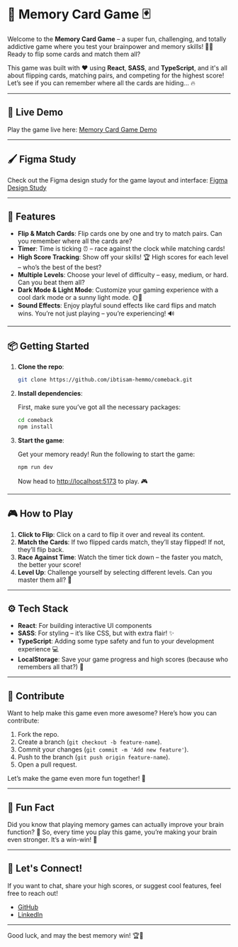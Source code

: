 
# 🧠 Memory Card Game 🃏

Welcome to the **Memory Card Game** – a super fun, challenging, and totally addictive game where you test your brainpower and memory skills! 🤩🧠 Ready to flip some cards and match them all?

This game was built with ❤️ using **React**, **SASS**, and **TypeScript**, and it's all about flipping cards, matching pairs, and competing for the highest score! Let’s see if you can remember where all the cards are hiding... 🔥

---

## 🚀 Live Demo

Play the game live here: [Memory Card Game Demo](https://ibtisam-hemmo.github.io/memoryGame/)

---

## 🖌️ Figma Study

Check out the Figma design study for the game layout and interface: [Figma Design Study](https://www.figma.com/design/Xg5PWTH6wm7BwpryOh0jJf/Memory-Card?node-id=39-209&t=6ZbfHQraWeecSgVg-1)

---

## 🚀 Features

- **Flip & Match Cards**: Flip cards one by one and try to match pairs. Can you remember where all the cards are?
- **Timer**: Time is ticking ⏰ – race against the clock while matching cards!
- **High Score Tracking**: Show off your skills! 🏆 High scores for each level – who’s the best of the best?
- **Multiple Levels**: Choose your level of difficulty – easy, medium, or hard. Can you beat them all?
- **Dark Mode & Light Mode**: Customize your gaming experience with a cool dark mode or a sunny light mode. 🌞🌙
- **Sound Effects**: Enjoy playful sound effects like card flips and match wins. You’re not just playing – you’re experiencing! 🔊

---

## 📦 Getting Started

1. **Clone the repo**:

   ```bash
   git clone https://github.com/ibtisam-hemmo/comeback.git
   ```

2. **Install dependencies**:

   First, make sure you’ve got all the necessary packages:

   ```bash
   cd comeback
   npm install
   ```

3. **Start the game**:

   Get your memory ready! Run the following to start the game:

   ```bash
   npm run dev
   ```

   Now head to [http://localhost:5173](http://localhost:5173) to play. 🎮

---

## 🎮 How to Play

1. **Click to Flip**: Click on a card to flip it over and reveal its content.
2. **Match the Cards**: If two flipped cards match, they’ll stay flipped! If not, they’ll flip back.
3. **Race Against Time**: Watch the timer tick down – the faster you match, the better your score!
4. **Level Up**: Challenge yourself by selecting different levels. Can you master them all? 🤔

---

## ⚙️ Tech Stack

- **React**: For building interactive UI components
- **SASS**: For styling – it’s like CSS, but with extra flair! ✨
- **TypeScript**: Adding some type safety and fun to your development experience 💻
- **LocalStorage**: Save your game progress and high scores (because who remembers all that?) 📂

---

## 👾 Contribute

Want to help make this game even more awesome? Here’s how you can contribute:

1. Fork the repo.
2. Create a branch (`git checkout -b feature-name`).
3. Commit your changes (`git commit -m 'Add new feature'`).
4. Push to the branch (`git push origin feature-name`).
5. Open a pull request.

Let’s make the game even more fun together! 🎉

---

## 🤖 Fun Fact

Did you know that playing memory games can actually improve your brain function? 🎯 So, every time you play this game, you’re making your brain even stronger. It’s a win-win! 🏅


---

## 👋 Let's Connect!

If you want to chat, share your high scores, or suggest cool features, feel free to reach out!

- [GitHub](https://github.com/ibtisam-hemmo)
- [LinkedIn](https://linkedin.com/in/ibtisamhemmo)

---

Good luck, and may the best memory win! 🏆🌟
